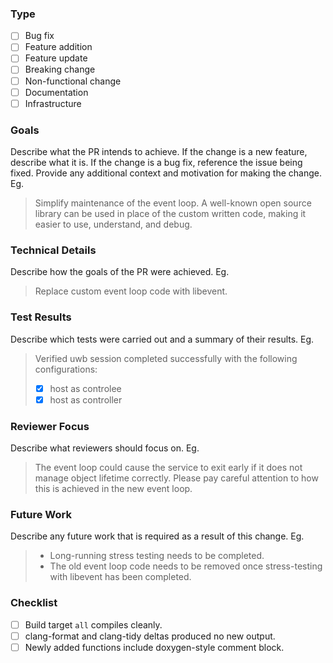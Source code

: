 ### Type

- [ ] Bug fix
- [ ] Feature addition
- [ ] Feature update
- [ ] Breaking change
- [ ] Non-functional change
- [ ] Documentation
- [ ] Infrastructure

### Goals

Describe what the PR intends to achieve. If the change is a new feature, describe what it is. If the change is a bug fix, reference the issue being fixed. Provide any additional context and motivation for making the change. Eg.
> Simplify maintenance of the event loop. A well-known open source library can be used in place of the custom written code, making it easier to use, understand, and debug.

### Technical Details

Describe how the goals of the PR were achieved. Eg.
> Replace custom event loop code with libevent.

### Test Results

Describe which tests were carried out and a summary of their results. Eg.
> Verified uwb session completed successfully with the following configurations:
>
> - [X] host as controlee
> - [X] host as controller

### Reviewer Focus

Describe what reviewers should focus on. Eg.

> The event loop could cause the service to exit early if it does not manage object lifetime correctly. Please pay careful attention to how this is achieved in the new event loop.

### Future Work

Describe any future work that is required as a result of this change. Eg.

>
> - Long-running stress testing needs to be completed.
> - The old event loop code needs to be removed once stress-testing with libevent has been completed.
>

### Checklist

- [ ] Build target `all` compiles cleanly.
- [ ] clang-format and clang-tidy deltas produced no new output.
- [ ] Newly added functions include doxygen-style comment block.
